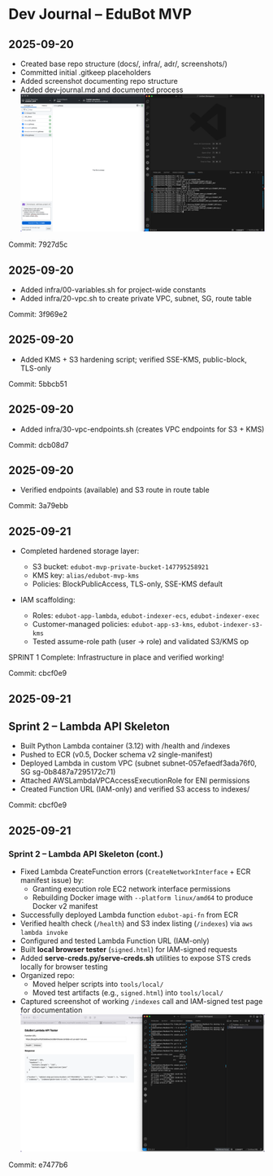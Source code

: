 # Dev Journal – EduBot MVP

## 2025-09-20
- Created base repo structure (docs/, infra/, adr/, screenshots/)
- Committed initial .gitkeep placeholders
- Added screenshot documenting repo structure
- Added dev-journal.md and documented process
![Humble Beginnings](screenshots/humble-beginnings.png)

Commit: 7927d5c

## 2025-09-20
- Added infra/00-variables.sh for project-wide constants
- Added infra/20-vpc.sh to create private VPC, subnet, SG, route table

Commit: 3f969e2

## 2025-09-20
- Added KMS + S3 hardening script; verified SSE-KMS, public-block, TLS-only

Commit: 5bbcb51


## 2025-09-20
- Added infra/30-vpc-endpoints.sh (creates VPC endpoints for S3 + KMS)

Commit: dcb08d7

## 2025-09-20
- Verified endpoints (available) and S3 route in route table

Commit: 3a79ebb

## 2025-09-21
- Completed hardened storage layer: 
  - S3 bucket: `edubot-mvp-private-bucket-147795258921`
  - KMS key: `alias/edubot-mvp-kms`
  - Policies: BlockPublicAccess, TLS-only, SSE-KMS default

- IAM scaffolding:
  - Roles: `edubot-app-lambda`, `edubot-indexer-ecs`, `edubot-indexer-exec`
  - Customer-managed policies: `edubot-app-s3-kms`, `edubot-indexer-s3-kms`
  - Tested assume-role path (user → role) and validated S3/KMS op

SPRINT 1 Complete: Infrastructure in place and verified working! 

Commit: cbcf0e9

## 2025-09-21

## Sprint 2 – Lambda API Skeleton
- Built Python Lambda container (3.12) with /health and /indexes
- Pushed to ECR (v0.5, Docker schema v2 single-manifest)
- Deployed Lambda in custom VPC (subnet subnet-057efaedf3ada76f0, SG sg-0b8487a7295172c71)
- Attached AWSLambdaVPCAccessExecutionRole for ENI permissions
- Created Function URL (IAM-only) and verified S3 access to indexes/

Commit: cbcf0e9

## 2025-09-21

### Sprint 2 – Lambda API Skeleton (cont.)
- Fixed Lambda CreateFunction errors (`CreateNetworkInterface` + ECR manifest issue) by:
  - Granting execution role EC2 network interface permissions
  - Rebuilding Docker image with `--platform linux/amd64` to produce Docker v2 manifest
- Successfully deployed Lambda function `edubot-api-fn` from ECR
- Verified health check (`/health`) and S3 index listing (`/indexes`) via `aws lambda invoke`
- Configured and tested Lambda Function URL (IAM-only)
- Built **local browser tester** (`signed.html`) for IAM-signed requests
- Added **serve-creds.py/serve-creds.sh** utilities to expose STS creds locally for browser testing
- Organized repo:
  - Moved helper scripts into `tools/local/`
  - Moved test artifacts (e.g., `signed.html`) into `tools/local/`
- Captured screenshot of working `/indexes` call and IAM-signed test page for documentation
![Lambda API tester](screenshots/lambda-test.png)

Commit: e7477b6 

